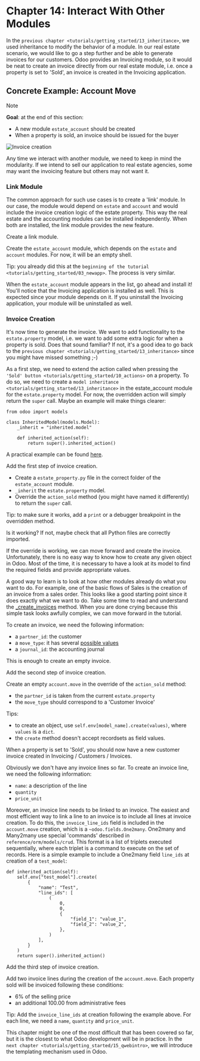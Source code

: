 # Chapter 14: Interact With Other Modules

In the `previous chapter <tutorials/getting_started/13_inheritance>`, we
used inheritance to modify the behavior of a module. In our real estate
scenario, we would like to go a step further and be able to generate
invoices for our customers. Odoo provides an Invoicing module, so it
would be neat to create an invoice directly from our real estate module,
i.e. once a property is set to 'Sold', an invoice is created in the
Invoicing application.

## Concrete Example: Account Move

<div class="note">

<div class="title">

Note

</div>

**Goal**: at the end of this section:

  - A new module `estate_account` should be created
  - When a property is sold, an invoice should be issued for the buyer

![Invoice creation](14_other_module/create_inv.gif)

</div>

Any time we interact with another module, we need to keep in mind the
modularity. If we intend to sell our application to real estate
agencies, some may want the invoicing feature but others may not want
it.

### Link Module

The common approach for such use cases is to create a 'link' module. In
our case, the module would depend on `estate` and `account` and would
include the invoice creation logic of the estate property. This way the
real estate and the accounting modules can be installed independently.
When both are installed, the link module provides the new feature.

<div class="exercise">

Create a link module.

Create the `estate_account` module, which depends on the `estate` and
`account` modules. For now, it will be an empty shell.

Tip: you already did this at the `beginning of the tutorial
<tutorials/getting_started/03_newapp>`. The process is very similar.

</div>

When the `estate_account` module appears in the list, go ahead and
install it\! You'll notice that the Invoicing application is installed
as well. This is expected since your module depends on it. If you
uninstall the Invoicing application, your module will be uninstalled as
well.

### Invoice Creation

It's now time to generate the invoice. We want to add functionality to
the `estate.property` model, i.e. we want to add some extra logic for
when a property is sold. Does that sound familiar? If not, it's a good
idea to go back to the `previous chapter
<tutorials/getting_started/13_inheritance>` since you might have missed
something ;-)

As a first step, we need to extend the action called when pressing the
`'Sold' button <tutorials/getting_started/10_actions>` on a property. To
do so, we need to create a `model inheritance
<tutorials/getting_started/13_inheritance>` in the
<span class="title-ref">estate\_account</span> module for the
`estate.property` model. For now, the overridden action will simply
return the `super` call. Maybe an example will make things clearer:

    from odoo import models
    
    class InheritedModel(models.Model):
        _inherit = "inherited.model"
    
        def inherited_action(self):
            return super().inherited_action()

A practical example can be found
[here](https://github.com/odoo/odoo/blob/f1f48cdaab3dd7847e8546ad9887f24a9e2ed4c1/addons/event_sale/models/account_move.py#L7-L16).

<div class="exercise">

Add the first step of invoice creation.

  - Create a `estate_property.py` file in the correct folder of the
    `estate_account` module.
  - `_inherit` the `estate.property` model.
  - Override the `action_sold` method (you might have named it
    differently) to return the `super` call.

Tip: to make sure it works, add a `print` or a debugger breakpoint in
the overridden method.

</div>

Is it working? If not, maybe check that all Python files are correctly
imported.

If the override is working, we can move forward and create the invoice.
Unfortunately, there is no easy way to know how to create any given
object in Odoo. Most of the time, it is necessary to have a look at its
model to find the required fields and provide appropriate values.

A good way to learn is to look at how other modules already do what you
want to do. For example, one of the basic flows of Sales is the creation
of an invoice from a sales order. This looks like a good starting point
since it does exactly what we want to do. Take some time to read and
understand the
[\_create\_invoices](https://github.com/odoo/odoo/blob/f1f48cdaab3dd7847e8546ad9887f24a9e2ed4c1/addons/sale/models/sale.py#L610-L717)
method. When you are done crying because this simple task looks awfully
complex, we can move forward in the tutorial.

To create an invoice, we need the following information:

  - a `partner_id`: the customer
  - a `move_type`: it has several [possible
    values](https://github.com/odoo/odoo/blob/f1f48cdaab3dd7847e8546ad9887f24a9e2ed4c1/addons/account/models/account_move.py#L138-L147)
  - a `journal_id`: the accounting journal

This is enough to create an empty invoice.

<div class="exercise">

Add the second step of invoice creation.

Create an empty `account.move` in the override of the `action_sold`
method:

  - the `partner_id` is taken from the current `estate.property`
  - the `move_type` should correspond to a 'Customer Invoice'

Tips:

  - to create an object, use `self.env[model_name].create(values)`,
    where `values` is a `dict`.
  - the `create` method doesn't accept recordsets as field values.

</div>

When a property is set to 'Sold', you should now have a new customer
invoice created in Invoicing / Customers / Invoices.

Obviously we don't have any invoice lines so far. To create an invoice
line, we need the following information:

  - `name`: a description of the line
  - `quantity`
  - `price_unit`

Moreover, an invoice line needs to be linked to an invoice. The easiest
and most efficient way to link a line to an invoice is to include all
lines at invoice creation. To do this, the `invoice_line_ids` field is
included in the `account.move` creation, which is a
`~odoo.fields.One2many`. One2many and Many2many use special 'commands'
described in `reference/orm/models/crud`. This format is a list of
triplets executed sequentially, where each triplet is a command to
execute on the set of records. Here is a simple example to include a
One2many field `line_ids` at creation of a `test_model`:

    def inherited_action(self):
        self.env["test_model"].create(
            {
                "name": "Test",
                "line_ids": [
                    (
                        0,
                        0,
                        {
                            "field_1": "value_1",
                            "field_2": "value_2",
                        },
                    )
                ],
            }
        )
        return super().inherited_action()

<div class="exercise">

Add the third step of invoice creation.

Add two invoice lines during the creation of the `account.move`. Each
property sold will be invoiced following these conditions:

  - 6% of the selling price
  - an additional 100.00 from administrative fees

Tip: Add the `invoice_line_ids` at creation following the example above.
For each line, we need a `name`, `quantity` and `price_unit`.

</div>

This chapter might be one of the most difficult that has been covered so
far, but it is the closest to what Odoo development will be in practice.
In the `next chapter
<tutorials/getting_started/15_qwebintro>`, we will introduce the
templating mechanism used in Odoo.
